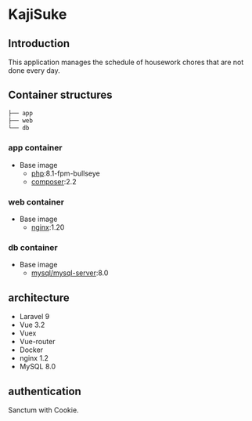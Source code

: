 # KajiSuke

## Introduction

This application manages the schedule of housework chores that are not done every day.

## Container structures

```bash
├── app
├── web
└── db
```

### app container

- Base image
  - [php](https://hub.docker.com/_/php):8.1-fpm-bullseye
  - [composer](https://hub.docker.com/_/composer):2.2

### web container

- Base image
  - [nginx](https://hub.docker.com/_/nginx):1.20

### db container

- Base image
  - [mysql/mysql-server](https://hub.docker.com/r/mysql/mysql-server):8.0

## architecture

- Laravel 9
- Vue 3.2
- Vuex
- Vue-router
- Docker
- nginx 1.2
- MySQL 8.0

## authentication

Sanctum with Cookie.
